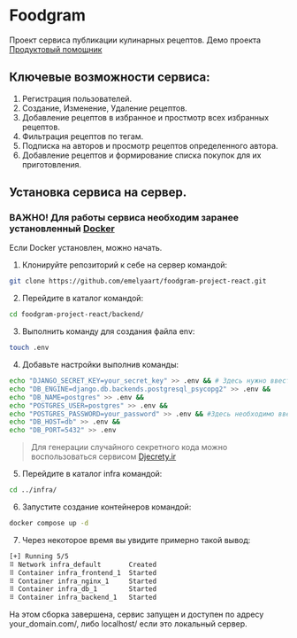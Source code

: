 # Foodgram
Проект сервиса публикации кулинарных рецептов.
Демо проекта [Продуктовый помощник](http://emelyaart.ru)

## Ключевые возможности сервиса:
1. Регистрация пользователей.
2. Создание, Изменение, Удаление рецептов.
3. Добавление рецептов в избранное и простмотр всех избранных рецептов.
4. Фильтрация рецептов по тегам.
6. Подписка на авторов и просмотр рецептов определенного автора.
7. Добавление рецептов и формирование списка покупок для их приготовления.

## Установка сервиса на сервер.

### ВАЖНО! Для работы сервиса необходим заранее установленный [Docker](https://www.docker.com)
Если Docker установлен, можно начать.

1. Клонируйте репозиторий к себе на сервер командой:
```bash
git clone https://github.com/emelyaart/foodgram-project-react.git
```
2. Перейдите в каталог командой:
```bash
cd foodgram-project-react/backend/
```
3. Выполнить команду для создания файла env:
```bash
touch .env
```
4. Добавьте настройки выполнив команды:
```bash
echo "DJANGO_SECRET_KEY=your_secret_key" >> .env && # Здесь нужно ввести секретный код
echo "DB_ENGINE=django.db.backends.postgresql_psycopg2" >> .env &&
echo "DB_NAME=postgres" >> .env &&
echo "POSTGRES_USER=postgres" >> .env &&
echo "POSTGRES_PASSWORD=your_password" >> .env && #Здесь необходимо ввести свой пароль
echo "DB_HOST=db" >> .env &&
echo "DB_PORT=5432" >> .env
```
> Для генерации случайного секретного кода можно воспользоваться сервисом [Djecrety.ir](https://djecrety.ir/)

5. Перейдите в каталог infra командой:
```bash
cd ../infra/
```
6. Запустите создание контейнеров командой:
```bash
docker compose up -d
```
7. Через некоторое время вы увидите примерно такой вывод:
 ```bash
 [+] Running 5/5
 ⠿ Network infra_default       Created                                     0.6s
 ⠿ Container infra_frontend_1  Started                                     3.4s
 ⠿ Container infra_nginx_1     Started                                     3.8s
 ⠿ Container infra_db_1        Started                                     3.6s
 ⠿ Container infra_backend_1   Started                                     6.7s
```
На этом сборка завершена, сервис запущен и доступен по адресу your_domain.com/, либо localhost/ если это локальный сервер.
